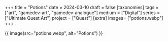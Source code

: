 +++
title = "Potions"
date = 2024-03-10
draft =  false
[taxonomies]
tags = ["art", "gamedev-art", "gamedev-analogue"]
medium = ["Digital"]
series = ["Ultimate Quest Art"]
project = ["Quest"]
[extra]
images= ["potions.webp"]
+++

{{ image(src="potions.webp", alt="Potions") }}
